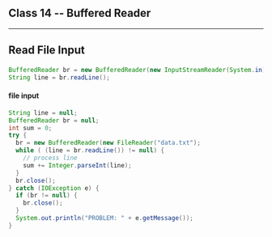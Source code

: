 ## Class 14 -- Buffered Reader

---

## Read File Input

#### 

```java
BufferedReader br = new BufferedReader(new InputStreamReader(System.in));
String line = br.readLine();
```

#### file input

```java
String line = null;
BufferedReader br = null;
int sum = 0;
try {
  br = new BufferedReader(new FileReader("data.txt");
  while ( (line = br.readLine()) != null) {
    // process line
    sum += Integer.parseInt(line);
  }
  br.close();
} catch (IOException e) {
  if (br != null) {
    br.close();
  }
  System.out.println("PROBLEM: " + e.getMessage());
}
```